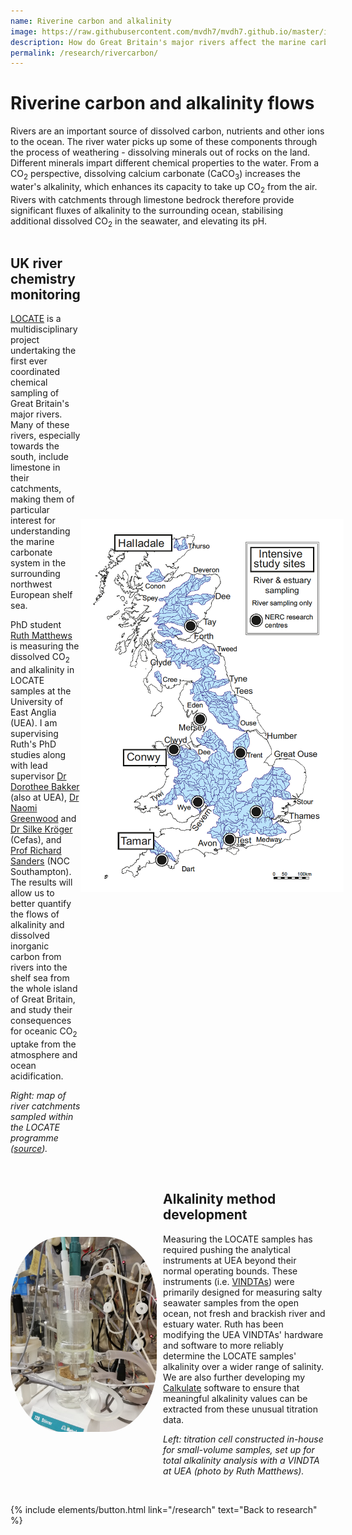 ```yaml
---
name: Riverine carbon and alkalinity
image: https://raw.githubusercontent.com/mvdh7/mvdh7.github.io/master/images/rivercarbon/tamar.png
description: How do Great Britain's major rivers affect the marine carbonate system in their estuaries and in the surrounding continental shelf sea?
permalink: /research/rivercarbon/
---
```


<!-- https://raw.githubusercontent.com/mvdh7/mvdh7.github.io/master/images/locate.png -->

# Riverine carbon and alkalinity flows

Rivers are an important source of dissolved carbon, nutrients and other ions to the ocean. The river water picks up some of these components through the process of weathering - dissolving minerals out of rocks on the land. Different minerals impart different chemical properties to the water. From a CO<sub>2</sub> perspective, dissolving calcium carbonate (CaCO<sub>3</sub>) increases the water's alkalinity, which enhances its capacity to take up CO<sub>2</sub> from the air. Rivers with catchments through limestone bedrock therefore provide significant fluxes of alkalinity to the surrounding ocean, stabilising additional dissolved CO<sub>2</sub> in the seawater, and elevating its pH.

<div style="display:flex; align-items:center">

<div>
<h2>UK river chemistry monitoring</h2>
<p><a href="http://locate.ac.uk/">LOCATE</a> is a multidisciplinary project undertaking the first ever coordinated chemical sampling of Great Britain's major rivers. Many of these rivers, especially towards the south, include limestone in their catchments, making them of particular interest for understanding the marine carbonate system in the surrounding northwest European shelf sea.</p>

<p>PhD student <a href="https://people.uea.ac.uk/ruth_s_payne">Ruth Matthews</a> is measuring the dissolved CO<sub>2</sub> and alkalinity in LOCATE samples at the University of East Anglia (UEA). I am supervising Ruth's PhD studies along with lead supervisor <a href="https://people.uea.ac.uk/d_bakker">Dr Dorothee Bakker</a> (also at UEA), <a href="https://people.uea.ac.uk/n_greenwood">Dr Naomi Greenwood</a> and <a href="https://www.cefas.co.uk/about-us/people/dr-silke-kroeger/">Dr Silke Kröger</a> (Cefas), and <a href="https://noc.ac.uk/people/rics">Prof Richard Sanders</a> (NOC Southampton). The results will allow us to better quantify the flows of alkalinity and dissolved inorganic carbon from rivers into the shelf sea from the whole island of Great Britain, and study their consequences for oceanic CO<sub>2</sub> uptake from the atmosphere and ocean acidification.</p>

<p><i>Right: map of river catchments sampled within the LOCATE programme (<a href="http://locate.ac.uk/about">source</a>).</i></p>

<br />
</div>

<img src="https://raw.githubusercontent.com/mvdh7/mvdh7.github.io/master/images/rivercarbon/locate.png" alt="Map of UK river catchments investigated by the LOCATE research programme." width="421" height="597" style="min-width:421px" />

</div>

<div style="display:flex; align-items:center">

<img src="https://raw.githubusercontent.com/mvdh7/mvdh7.github.io/master/images/rivercarbon/uea-alk-cell.jpg" style="border-radius:35%; width:234px; height:312px; min-width:234px" />

<div style="padding-left:2%">
<h2>Alkalinity method development</h2>

<p>Measuring the LOCATE samples has required pushing the analytical instruments at UEA beyond their normal operating bounds. These instruments (i.e. <a href="http://www.marianda.com/index.php?site=products&subsite=vindta3c">VINDTAs</a>) were primarily designed for measuring salty seawater samples from the open ocean, not fresh and brackish river and estuary water. Ruth has been modifying the UEA VINDTAs' hardware and software to more reliably determine the LOCATE samples' alkalinity over a wider range of salinity. We are also further developing my <a href="../calkulate">Calkulate</a> software to ensure that meaningful alkalinity values can be extracted from these unusual titration data.</p>

<p><i>Left: titration cell constructed in-house for small-volume samples, set up for total alkalinity analysis with a VINDTA at UEA (photo by Ruth Matthews).</i></p>

<br />
</div>
</div>

<p class="text-center">
{% include elements/button.html link="/research" text="Back to research" %}
</p>

